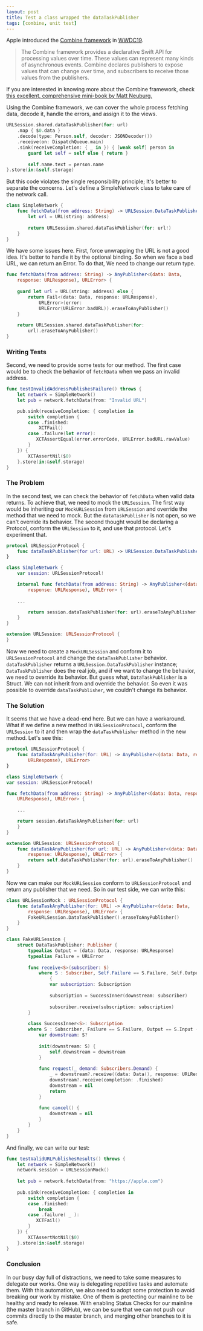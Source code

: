 ```yaml
---
layout: post
title: Test a class wrapped the dataTaskPublisher
tags: [combine, unit test]
---
```

Apple introduced the [Combine framework](https://developer.apple.com/documentation/combine) in [WWDC19](https://developer.apple.com/videos/play/wwdc2019/722/).
>The Combine framework provides a declarative Swift API for processing values over time. These values can represent many kinds of asynchronous events. Combine declares publishers to expose values that can change over time, and subscribers to receive those values from the publishers.

If you are interested in knowing more about the Combine framework,  check [ this excellent, comprehensive mini-book by Matt Neuburg.](https://www.apeth.com/UnderstandingCombine/start.html)

Using the Combine framework, we can cover the whole process fetching data, decode it, handle the errors, and assign it to the views.  

```swift
URLSession.shared.dataTaskPublisher(for: url)
    .map { $0.data }
    .decode(type: Person.self, decoder: JSONDecoder())
    .receive(on: DispatchQueue.main)
    .sink(receiveCompletion: { _ in }) { [weak self] person in
        guard let self = self else { return }
        
        self.name.text = person.name
}.store(in:&self.storage)
```

But this code violates the single responsibility principle; It's better to separate the concerns. Let's define a SimpleNetwork class to take care of the network call.
```swift
class SimpleNetwork {
    func fetchData(from address: String) -> URLSession.DataTaskPublisher {
        let url = URL(string: address)
        
        return URLSession.shared.dataTaskPublisher(for: url!)
    }
}
```
We have some issues here. First, force unwrapping the URL is not a good idea. It's better to handle it by the optional binding. So when we face a bad URL, we can return an Error. To do that, We need to change our return type.  

```swift
func fetchData(from address: String) -> AnyPublisher<(data: Data,
    response: URLResponse), URLError> {
    
    guard let url = URL(string: address) else {
        return Fail<(data: Data, response: URLResponse),
            URLError>(error:
            URLError(URLError.badURL)).eraseToAnyPublisher()
    }
    
    return URLSession.shared.dataTaskPublisher(for:
        url).eraseToAnyPublisher()
}
```
### Writing Tests

Second, we need to provide some tests for our method. The first case would be to check the behavior of ```fetchData``` when we pass an invalid address.

```swift
func testInvalidAddressPublishesFailure() throws {
    let network = SimpleNetwork()
    let pub = network.fetchData(from: "Invalid URL")

    pub.sink(receiveCompletion: { completion in
        switch completion {
        case .finished:
            XCTFail()
        case .failure(let error):
           XCTAssertEqual(error.errorCode, URLError.badURL.rawValue)
        }
    }) {
        XCTAssertNil($0)
    }.store(in:&self.storage)
}
```

### The Problem

In the second test, we can check the behavior of ```fetchData``` when valid data returns. To achieve that, we need to mock the ```URLSession```. The first way would be inheriting our ```MockURLSession``` from ```URLSession``` and override the method that we need to mock. But the ```dataTaskPublisher``` is not open, so we can't override its behavior. The second thought would be declaring a Protocol, conform the ```URLSession``` to it, and use that protocol. Let's experiment that.

```swift
protocol URLSessionProtocol {
    func dataTaskPublisher(for url: URL) -> URLSession.DataTaskPublisher
}

class SimpleNetwork {
    var session: URLSessionProtocol!

    internal func fetchData(from address: String) -> AnyPublisher<(data: Data,
        response: URLResponse), URLError> {
    
    ...

        return session.dataTaskPublisher(for: url).eraseToAnyPublisher()
    }
}

extension URLSession: URLSessionProtocol {
}
```

Now we need to create a ```MockURLSession``` and conform it to ```URLSessionProtocol``` and change the ```dataTaskPublisher``` behavior. ```dataTaskPublisher``` returns a ```URLSession.DataTaskPublisher``` instance; ```DataTaskPublisher``` does the real job, and if we want to change the behavior, we need to override its behavior. But guess what, ```DataTaskPublisher``` is a Struct. We can not inherit from and override the behavior. So even it was possible to override ```dataTaskPublisher```, we couldn't change its behavior.

### The Solution

It seems that we have a dead-end here. But we can have a workaround. What if we define a new method in ```URLSessionProtocol```, conform the ```URLSession``` to it and then wrap the ```dataTaskPublisher``` method in the new method. Let's see this:

```swift
protocol URLSessionProtocol {
    func dataTaskAnyPublisher(for: URL) -> AnyPublisher<(data: Data, response:
        URLResponse), URLError>
}

class SimpleNetwork {
var session: URLSessionProtocol!

func fetchData(from address: String) -> AnyPublisher<(data: Data, response:
    URLResponse), URLError> {
    
    ...

    return session.dataTaskAnyPublisher(for: url)
    }
}

extension URLSession: URLSessionProtocol {
    func dataTaskAnyPublisher(for url: URL) -> AnyPublisher<(data: Data,
        response: URLResponse), URLError> {
        return self.dataTaskPublisher(for: url).eraseToAnyPublisher()
    }
}
```

Now we can make our ```MockURLSession``` conform to ```URLSessionProtocol``` and return any publisher that we need. So in our test side, we can write this:

```swift
class URLSessionMock : URLSessionProtocol {
    func dataTaskAnyPublisher(for: URL) -> AnyPublisher<(data: Data,
        response: URLResponse), URLError> {
        FakeURLSession.DataTaskPublisher().eraseToAnyPublisher()
    }
}

class FakeURLSession {
    struct DataTaskPublisher: Publisher {
        typealias Output = (data: Data, response: URLResponse)
        typealias Failure = URLError
        
        func receive<S>(subscriber: S)
            where S : Subscriber, Self.Failure == S.Failure, Self.Output == S.Input 
                {
                var subscription: Subscription
                
                subscription = SuccessInner(downstream: subscriber)
                
                subscriber.receive(subscription: subscription)
        }
        
        class SuccessInner<S>: Subscription
        where S : Subscriber, Failure == S.Failure, Output == S.Input {
            var downstream: S?
            
            init(downstream: S) {
                self.downstream = downstream
            }
            
            func request(_ demand: Subscribers.Demand) {
                _ = downstream?.receive((data: Data(), response: URLResponse()))
                downstream?.receive(completion: .finished)
                downstream = nil
                return
            }
            
            func cancel() {
                downstream = nil
            }
        }
    }
}
```

And finally, we can write our test:

```swift
func testValidURLPublishesResults() throws {
    let network = SimpleNetwork()
    network.session = URLSessionMock()
    
    let pub = network.fetchData(from: "https://apple.com")
    
    pub.sink(receiveCompletion: { completion in
        switch completion {
        case .finished:
            break
        case .failure( _ ):
           XCTFail()
        }
    }) {
        XCTAssertNotNil($0)
    }.store(in:&self.storage)
}
```

### Conclusion

  In our busy day full of distractions, we need to take some measures to delegate our works. One way is delegating repetitive tasks and automate them. With this automation, we also need to adopt some protection to avoid breaking our work by mistake. One of them is protecting our mainline to be healthy and ready to release. With enabling Status Checks for our mainline (the master branch in GitHub), we can be sure that we can not push our commits directly to the master branch,  and merging other branches to it is safe.

